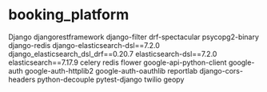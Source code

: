 # booking_platform

Django
djangorestframework
django-filter
drf-spectacular
psycopg2-binary
django-redis
django-elasticsearch-dsl==7.2.0
django_elasticsearch_dsl_drf==0.20.7
elasticsearch-dsl==7.2.0
elasticsearch==7.17.9
celery
redis
flower
google-api-python-client
google-auth
google-auth-httplib2
google-auth-oauthlib
reportlab
django-cors-headers
python-decouple
pytest-django
twilio
geopy
